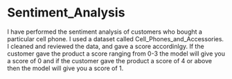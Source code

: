 # Sentiment_Analysis
I have performed the sentiment analysis of customers who bought a particular cell phone. I used a dataset called Cell_Phones_and_Accessories. I cleaned and reviewed the data, and gave a score accordinlgy. If the customer gave the product a score ranging from 0-3 the model will give you a score of 0 and if the customer gave the product a score of 4 or above then the model will give you a score of 1. 
